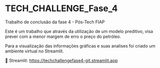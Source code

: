 # TECH_CHALLENGE_Fase_4
Trabalho de conclusão da fase 4 - Pós-Tech FIAP

Este é um trabalho que através da utilização de um modelo preditivo,
visa prever com a menor margem de erro o preço do petróleo.

Para a visualização das informações gráficas e suas analises foi criado
um ambiente virtual no Streamlit.

 Streamlit: https://techchallengefase4-git.streamlit.app
